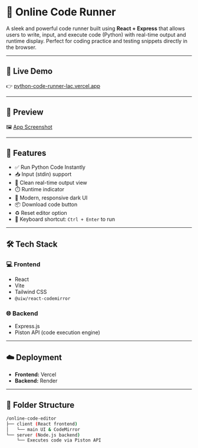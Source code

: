 # 🧠 Online Code Runner

A sleek and powerful code runner built using **React + Express** that allows users to write, input, and execute code (Python) with real-time output and runtime display. Perfect for coding practice and testing snippets directly in the browser.

---

## 🔗 Live Demo

👉 [python-code-runner-lac.vercel.app](https://python-code-runner-lac.vercel.app)

---

## 📸 Preview

🖼️ [App Screenshot](./Screenshot.pdf)

---

## 🚀 Features

- ✅ Run Python Code Instantly  
- 📥 Input (stdin) support  
- 🎯 Clean real-time output view  
- ⏱️ Runtime indicator  
- 🎨 Modern, responsive dark UI  
- 📦 Download code button  
- ♻️ Reset editor option  
- 🎹 Keyboard shortcut: `Ctrl + Enter` to run  

---

## 🛠 Tech Stack

### 💻 Frontend

- React  
- Vite  
- Tailwind CSS  
- `@uiw/react-codemirror`  

### 🌐 Backend

- Express.js  
- Piston API (code execution engine)  

---

## ☁️ Deployment

- **Frontend:** Vercel  
- **Backend:** Render  

---

## 📁 Folder Structure

```bash
/online-code-editor
├── client (React frontend)
│   └── main UI & CodeMirror
└── server (Node.js backend)
    └── Executes code via Piston API
